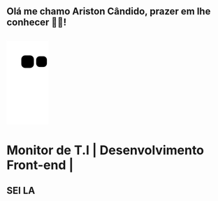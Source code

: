 ## Olá me chamo Ariston Cândido, prazer em lhe conhecer 🐱‍💻!

</div>
  
  ##
 
<div> 

 
  ![Snake animation](https://github.com/rafaballerini/rafaballerini/blob/output/github-contribution-grid-snake.svg)
 
 
 
</div>

  <h1 >
     Monitor de T.I | Desenvolvimento Front-end | 
  </h1>
 
 
 <div>
  
  <h2>   SEI LA</h2>
  <p>
          
  
  
  </p>







</div>
